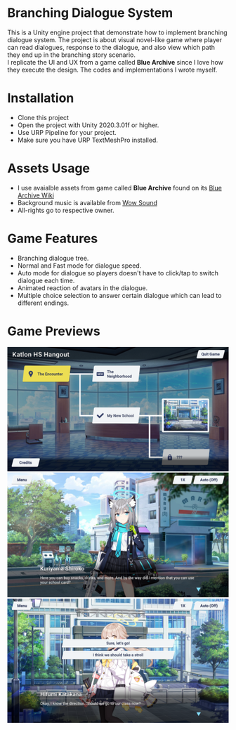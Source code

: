 # Branching Dialogue System
This is a Unity engine project that demonstrate how to implement branching dialogue system. The project is about visual novel-like game where player 
can read dialogues, response to the dialogue, and also view which path they end up in the branching story scenario.<br />
I replicate the UI and UX from a game called **Blue Archive** since I love how they execute the design. The codes and implementations I wrote myself.
# Installation
* Clone this project
* Open the project with Unity 2020.3.01f or higher.
* Use URP Pipeline for your project.
* Make sure you have URP TextMeshPro installed.
# Assets Usage
* I use avaialble assets from game called **Blue Archive** found on its [Blue Archive Wiki](https://bluearchive.fandom.com/wiki/Blue_Archive_Wiki)
* Background music is available from [Wow Sound](https://wowsound.com/royalty-free-music-for-visual-novel.aspx)
* All-rights go to respective owner.
# Game Features
* Branching dialogue tree.
* Normal and Fast mode for dialogue speed.
* Auto mode for dialogue so players doesn't have to click/tap to switch dialogue each time.
* Animated reaction of avatars in the dialogue.
* Multiple choice selection to answer certain dialogue which can lead to different endings.
# Game Previews
![Preview 1](https://github.com/NauvalNC/Branching-Dialogue-System/blob/main/_docs/preview_1.png)
![Preview 2](https://github.com/NauvalNC/Branching-Dialogue-System/blob/main/_docs/preview_2.png)
![Preview 3](https://github.com/NauvalNC/Branching-Dialogue-System/blob/main/_docs/preview_3.png)
